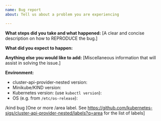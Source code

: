 ```yaml
---
name: Bug report
about: Tell us about a problem you are experiencing

---
```


**What steps did you take and what happened:**
[A clear and concise description on how to REPRODUCE the bug.]


**What did you expect to happen:**


**Anything else you would like to add:**
[Miscellaneous information that will assist in solving the issue.]


**Environment:**

- cluster-api-provider-nested version:
- Minikube/KIND version:
- Kubernetes version: (use `kubectl version`):
- OS (e.g. from `/etc/os-release`):

/kind bug
[One or more /area label. See https://github.com/kubernetes-sigs/cluster-api-provider-nested/labels?q=area for the list of labels]
 

